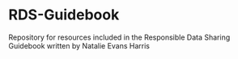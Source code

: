 # RDS-Guidebook
Repository for resources included in the Responsible Data Sharing Guidebook written by Natalie Evans Harris
